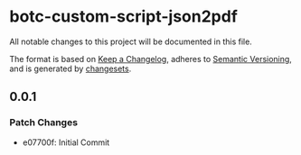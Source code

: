 # botc-custom-script-json2pdf

All notable changes to this project will be documented in this file.

The format is based on [Keep a Changelog](https://keepachangelog.com/en/1.0.0/),
adheres to [Semantic Versioning](https://semver.org/spec/v2.0.0.html),
and is generated by [changesets](https://github.com/changesets/changesets).

## 0.0.1

### Patch Changes

- e07700f: Initial Commit
